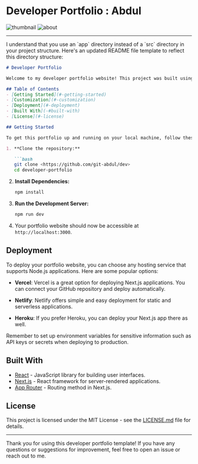 # Developer Portfolio : Abdul
<img src="https://i.postimg.cc/J04tdVBW/Thumbnail.png" alt="thumbnail">
<img src="https://i.postimg.cc/nhr8VpQW/about.png" alt="about">
<hr>
I understand that you use an `app` directory instead of a `src` directory in your project structure. Here's an updated README file template to reflect this directory structure:

```markdown
# Developer Portfolio

Welcome to my developer portfolio website! This project was built using React and Next.js with the App Router method, allowing for a seamless and dynamic user experience. Below, you'll find information on how to set up, customize, and deploy this portfolio for your own use.

## Table of Contents
- [Getting Started](#-getting-started)
- [Customization](#-customization)
- [Deployment](#-deployment)
- [Built With](-#built-with)
- [License](#-license)

## Getting Started

To get this portfolio up and running on your local machine, follow these steps:

1. **Clone the repository:**

   ```bash
   git clone <https://github.com/git-abdul/dev>
   cd developer-portfolio
   ```

2. **Install Dependencies:**

   ```bash
   npm install
   ```

3. **Run the Development Server:**

   ```bash
   npm run dev
   ```

4. Your portfolio website should now be accessible at `http://localhost:3000`.

## Deployment

To deploy your portfolio website, you can choose any hosting service that supports Node.js applications. Here are some popular options:

- **Vercel**: Vercel is a great option for deploying Next.js applications. You can connect your GitHub repository and deploy automatically.

- **Netlify**: Netlify offers simple and easy deployment for static and serverless applications.

- **Heroku**: If you prefer Heroku, you can deploy your Next.js app there as well.

Remember to set up environment variables for sensitive information such as API keys or secrets when deploying to production.

## Built With

- [React](https://reactjs.org/) - JavaScript library for building user interfaces.
- [Next.js](https://nextjs.org/) - React framework for server-rendered applications.
- [App Router](https://nextjs.org/docs/routing/introduction) - Routing method in Next.js.

## License

This project is licensed under the MIT License - see the [LICENSE.md](LICENSE.md) file for details.

---

Thank you for using this developer portfolio template! If you have any questions or suggestions for improvement, feel free to open an issue or reach out to me.
